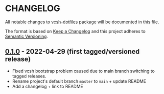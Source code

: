 # CHANGELOG

All notable changes to [vcsh-dotfiles][0] package will be
documented in this file.

The format is based on [Keep a Changelog](http://keepachangelog.com/)
and this project adheres to [Semantic Versioning](http://semver.org/).

## [0.1.0] - 2022-04-29 (first tagged/versioned release)

- Fixed vcsh bootstrap problem caused due to main branch switching to tagged
  releases.
- Rename project's default branch `master` to `main` + update README
- Add a changelog + link to README

[0.1.0]: https://github.com/ek9/vcsh-dotfiles/tag/v0.1.0

[0]: https://github.com/ek9/vcsh-dotfiles


